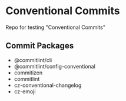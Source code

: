 # Conventional Commits
Repo for testing "Conventional Commits"

## Commit Packages
- @commitlint/cli
- @commitlint/config-conventional
- commitizen
- commitlint
- cz-conventional-changelog
- cz-emoji